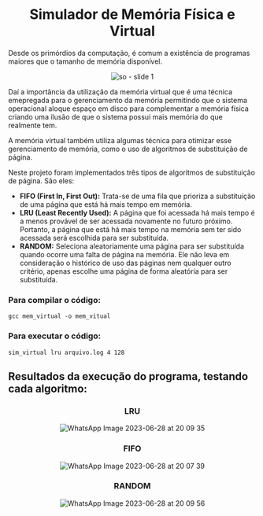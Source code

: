 <div align="center">

# Simulador de Memória Física e Virtual

</div>


Desde os primórdios da computação, é comum a existência de programas maiores que o tamanho de memória disponível.

<div align="center">
    
![so - slide 1](https://github.com/MarciaGabrielle/MarciaOliveiraShellyLealWandressaReis_FinalProject_OS_RR_2023/assets/94376190/fa776afa-97ee-4431-a189-b271b44103d5)

</div>

Daí a importância da utilização da memória virtual que é uma técnica emepregada para o gerenciamento da memória  permitindo que o sistema operacional aloque espaço em disco para complementar a memória física criando uma ilusão de que o sistema possui mais memória do que realmente tem.

A memória virtual também utiliza algumas técnica para otimizar esse gerenciamento de memória, como o uso de algoritmos de substituição de página. 

Neste projeto foram implementados três tipos de algoritmos de substituição de página. São eles: 

- **FIFO (First In, First Out):** Trata-se de uma fila que prioriza a substituição de uma página que está há mais tempo em memória.
- **LRU (Least Recently Used):** A página que foi acessada há mais tempo é a menos provável de ser acessada novamente no futuro próximo. Portanto, a página que está há mais tempo na memória sem ter sido acessada será escolhida para ser substituída.
- **RANDOM:**  Seleciona aleatoriamente uma página para ser substituída quando ocorre uma falta de página na memória. Ele não leva em consideração o histórico de uso das páginas nem qualquer outro critério, apenas escolhe uma página de forma aleatória para ser substituída. 

### Para compilar o código:

    gcc mem_virtual -o mem_vitual

### Para executar o código:

    sim_virtual lru arquivo.log 4 128

## Resultados da execução do programa, testando cada algoritmo: 
<div align="center">
    
### LRU

![WhatsApp Image 2023-06-28 at 20 09 35](https://github.com/MarciaGabrielle/MarciaOliveiraShellyLealWandressaReis_FinalProject_OS_RR_2023/assets/94376190/3b738583-890f-4e84-a6c6-ebfd5b99ed1d)
<div align="center">
    
</div>

<div align="center">
    
### FIFO

![WhatsApp Image 2023-06-28 at 20 07 39](https://github.com/MarciaGabrielle/MarciaOliveiraShellyLealWandressaReis_FinalProject_OS_RR_2023/assets/94376190/67f06974-c733-45ca-b975-119a6a895257)

</div>

<div align="center">
    
### RANDOM

![WhatsApp Image 2023-06-28 at 20 09 56](https://github.com/MarciaGabrielle/MarciaOliveiraShellyLealWandressaReis_FinalProject_OS_RR_2023/assets/94376190/dc12e73e-017e-4d9d-b323-d161be407530)

</div>





